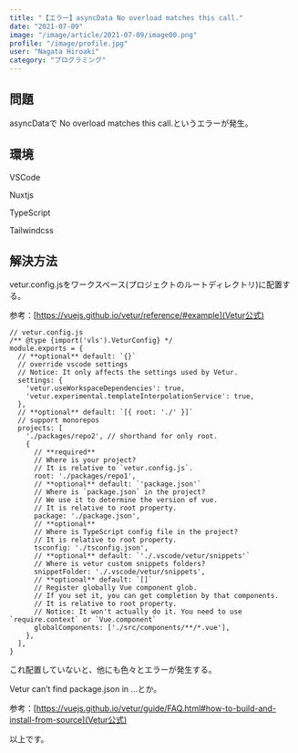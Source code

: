 ```yaml
---
title: "【エラー】asyncData No overload matches this call."
date: "2021-07-09"
image: "/image/article/2021-07-09/image00.png"
profile: "/image/profile.jpg"
user: "Nagata Hiroaki"
category: "プログラミング"
---
```


## 問題

asyncDataで No overload matches this call.というエラーが発生。

## 環境

VSCode

Nuxtjs

TypeScript

Tailwindcss

## 解決方法

vetur.config.jsをワークスペース(プロジェクトのルートディレクトリ)に配置する。

参考：[https://vuejs.github.io/vetur/reference/#example](Vetur公式)

```
// vetur.config.js
/** @type {import('vls').VeturConfig} */
module.exports = {
  // **optional** default: `{}`
  // override vscode settings
  // Notice: It only affects the settings used by Vetur.
  settings: {
    'vetur.useWorkspaceDependencies': true,
    'vetur.experimental.templateInterpolationService': true,
  },
  // **optional** default: `[{ root: './' }]`
  // support monorepos
  projects: [
    './packages/repo2', // shorthand for only root.
    {
      // **required**
      // Where is your project?
      // It is relative to `vetur.config.js`.
      root: './packages/repo1',
      // **optional** default: `'package.json'`
      // Where is `package.json` in the project?
      // We use it to determine the version of vue.
      // It is relative to root property.
      package: './package.json',
      // **optional**
      // Where is TypeScript config file in the project?
      // It is relative to root property.
      tsconfig: './tsconfig.json',
      // **optional** default: `'./.vscode/vetur/snippets'`
      // Where is vetur custom snippets folders?
      snippetFolder: './.vscode/vetur/snippets',
      // **optional** default: `[]`
      // Register globally Vue component glob.
      // If you set it, you can get completion by that components.
      // It is relative to root property.
      // Notice: It won't actually do it. You need to use `require.context` or `Vue.component`
      globalComponents: ['./src/components/**/*.vue'],
    },
  ],
}
```

これ配置していないと、他にも色々とエラーが発生する。

Vetur can’t find package.json in ...とか。

参考：[https://vuejs.github.io/vetur/guide/FAQ.html#how-to-build-and-install-from-source](Vetur公式)

以上です。
